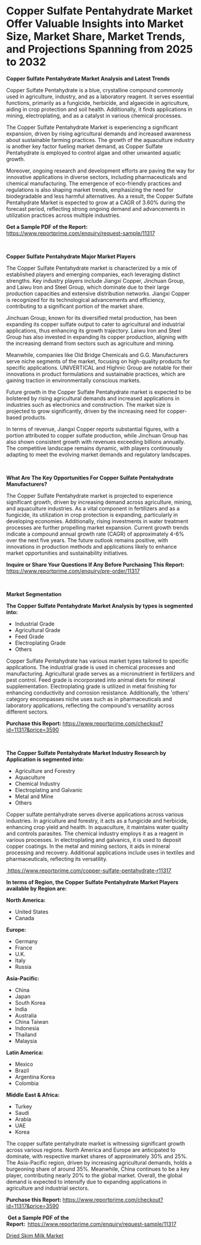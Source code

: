 <p><h1>Copper Sulfate Pentahydrate Market Offer Valuable Insights into Market Size, Market Share, Market Trends, and Projections Spanning from 2025 to 2032</h1></p><p><strong>Copper Sulfate Pentahydrate Market Analysis and Latest Trends</strong></p>
<p><p>Copper Sulfate Pentahydrate is a blue, crystalline compound commonly used in agriculture, industry, and as a laboratory reagent. It serves essential functions, primarily as a fungicide, herbicide, and algaecide in agriculture, aiding in crop protection and soil health. Additionally, it finds applications in mining, electroplating, and as a catalyst in various chemical processes.</p><p>The Copper Sulfate Pentahydrate Market is experiencing a significant expansion, driven by rising agricultural demands and increased awareness about sustainable farming practices. The growth of the aquaculture industry is another key factor fueling market demand, as Copper Sulfate Pentahydrate is employed to control algae and other unwanted aquatic growth. </p><p>Moreover, ongoing research and development efforts are paving the way for innovative applications in diverse sectors, including pharmaceuticals and chemical manufacturing. The emergence of eco-friendly practices and regulations is also shaping market trends, emphasizing the need for biodegradable and less harmful alternatives. As a result, the Copper Sulfate Pentahydrate Market is expected to grow at a CAGR of 3.60% during the forecast period, reflecting strong ongoing demand and advancements in utilization practices across multiple industries.</p></p>
<p><strong>Get a Sample PDF of the Report:&nbsp;</strong> <a href="https://www.reportprime.com/enquiry/request-sample/11317?utm_campaign=2635&utm_medium=2&utm_source=Github&utm_content=ia&utm_term=20032025&utm_id=copper-sulfate-pentahydrate">https://www.reportprime.com/enquiry/request-sample/11317</a></p>
<p>&nbsp;</p>
<p><strong>Copper Sulfate Pentahydrate Major Market Players</strong></p>
<p><p>The Copper Sulfate Pentahydrate market is characterized by a mix of established players and emerging companies, each leveraging distinct strengths. Key industry players include Jiangxi Copper, Jinchuan Group, and Laiwu Iron and Steel Group, which dominate due to their large production capacities and extensive distribution networks. Jiangxi Copper is recognized for its technological advancements and efficiency, contributing to a significant portion of the market share.</p><p>Jinchuan Group, known for its diversified metal production, has been expanding its copper sulfate output to cater to agricultural and industrial applications, thus enhancing its growth trajectory. Laiwu Iron and Steel Group has also invested in expanding its copper production, aligning with the increasing demand from sectors such as agriculture and mining.</p><p>Meanwhile, companies like Old Bridge Chemicals and G.G. Manufacturers serve niche segments of the market, focusing on high-quality products for specific applications. UNIVERTICAL and Highnic Group are notable for their innovations in product formulations and sustainable practices, which are gaining traction in environmentally conscious markets.</p><p>Future growth in the Copper Sulfate Pentahydrate market is expected to be bolstered by rising agricultural demands and increased applications in industries such as electronics and construction. The market size is projected to grow significantly, driven by the increasing need for copper-based products.</p><p>In terms of revenue, Jiangxi Copper reports substantial figures, with a portion attributed to copper sulfate production, while Jinchuan Group has also shown consistent growth with revenues exceeding billions annually. The competitive landscape remains dynamic, with players continuously adapting to meet the evolving market demands and regulatory landscapes.</p></p>
<p>&nbsp;</p>
<p><strong>What Are The Key Opportunities For Copper Sulfate Pentahydrate Manufacturers?</strong></p>
<p><p>The Copper Sulfate Pentahydrate market is projected to experience significant growth, driven by increasing demand across agriculture, mining, and aquaculture industries. As a vital component in fertilizers and as a fungicide, its utilization in crop protection is expanding, particularly in developing economies. Additionally, rising investments in water treatment processes are further propelling market expansion. Current growth trends indicate a compound annual growth rate (CAGR) of approximately 4-6% over the next five years. The future outlook remains positive, with innovations in production methods and applications likely to enhance market opportunities and sustainability initiatives.</p></p>
<p><strong>Inquire or Share Your Questions If Any Before Purchasing This Report:</strong> <a href="https://www.reportprime.com/enquiry/pre-order/11317?utm_campaign=2635&utm_medium=2&utm_source=Github&utm_content=ia&utm_term=20032025&utm_id=copper-sulfate-pentahydrate">https://www.reportprime.com/enquiry/pre-order/11317</a></p>
<p>&nbsp;</p>
<p><strong>Market Segmentation</strong></p>
<p><strong>The Copper Sulfate Pentahydrate Market Analysis by types is segmented into:</strong></p>
<p><ul><li>Industrial Grade</li><li>Agricultural Grade</li><li>Feed Grade</li><li>Electroplating Grade</li><li>Others</li></ul></p>
<p><p>Copper Sulfate Pentahydrate has various market types tailored to specific applications. The industrial grade is used in chemical processes and manufacturing. Agricultural grade serves as a micronutrient in fertilizers and pest control. Feed grade is incorporated into animal diets for mineral supplementation. Electroplating grade is utilized in metal finishing for enhancing conductivity and corrosion resistance. Additionally, the 'others' category encompasses niche uses such as in pharmaceuticals and laboratory applications, reflecting the compound's versatility across different sectors.</p></p>
<p><strong>Purchase this Report:&nbsp;</strong><a href="https://www.reportprime.com/checkout?id=11317&price=3590&utm_campaign=2635&utm_medium=2&utm_source=Github&utm_content=ia&utm_term=20032025&utm_id=copper-sulfate-pentahydrate">https://www.reportprime.com/checkout?id=11317&price=3590</a></p>
<p>&nbsp;</p>
<p><strong>The Copper Sulfate Pentahydrate Market Industry Research by Application is segmented into:</strong></p>
<p><ul><li>Agriculture and Forestry</li><li>Aquaculture</li><li>Chemical Industry</li><li>Electroplating and Galvanic</li><li>Metal and Mine</li><li>Others</li></ul></p>
<p><p>Copper sulfate pentahydrate serves diverse applications across various industries. In agriculture and forestry, it acts as a fungicide and herbicide, enhancing crop yield and health. In aquaculture, it maintains water quality and controls parasites. The chemical industry employs it as a reagent in various processes. In electroplating and galvanics, it is used to deposit copper coatings. In the metal and mining sectors, it aids in mineral processing and recovery. Additional applications include uses in textiles and pharmaceuticals, reflecting its versatility.</p></p>
<p><a href="https://www.reportprime.com/copper-sulfate-pentahydrate-r11317?utm_campaign=2635&utm_medium=2&utm_source=Github&utm_content=ia&utm_term=20032025&utm_id=copper-sulfate-pentahydrate">&nbsp;https://www.reportprime.com/copper-sulfate-pentahydrate-r11317</a></p>
<p><strong>In terms of Region, the Copper Sulfate Pentahydrate Market Players available by Region are:</strong></p>
<p>
    <p> <strong> North America: </strong>
        <ul>
            <li>United States</li>
            <li>Canada</li>
        </ul>
        </p> 
    <p> <strong> Europe: </strong>
        <ul>
            <li>Germany</li>
            <li>France</li>
            <li>U.K.</li>
            <li>Italy</li>
            <li>Russia</li>
        </ul>
        </p> 
    <p> <strong> Asia-Pacific: </strong>
        <ul>
            <li>China</li>
            <li>Japan</li>
            <li>South Korea</li>
            <li>India</li>
            <li>Australia</li>
            <li>China Taiwan</li>
            <li>Indonesia</li>
            <li>Thailand</li>
            <li>Malaysia</li>
        </ul>
        </p> 
    <p> <strong> Latin America: </strong>
        <ul>
            <li>Mexico</li>
            <li>Brazil</li>
            <li>Argentina Korea</li>
            <li>Colombia</li>
        </ul>
        </p> 
    <p> <strong> Middle East & Africa: </strong>
        <ul>
            <li>Turkey</li>
            <li>Saudi</li>
            <li>Arabia</li>
            <li>UAE</li>
            <li>Korea</li>
        </ul>
    </p>
    </p>
<p><p>The copper sulfate pentahydrate market is witnessing significant growth across various regions. North America and Europe are anticipated to dominate, with respective market shares of approximately 30% and 25%. The Asia-Pacific region, driven by increasing agricultural demands, holds a burgeoning share of around 35%. Meanwhile, China continues to be a key player, contributing nearly 20% to the global market. Overall, the global demand is expected to intensify due to expanding applications in agriculture and industrial sectors.</p></p>
<p><strong>Purchase this Report: </strong><a href="https://www.reportprime.com/checkout?id=11317&price=3590&utm_campaign=2635&utm_medium=2&utm_source=Github&utm_content=ia&utm_term=20032025&utm_id=copper-sulfate-pentahydrate">https://www.reportprime.com/checkout?id=11317&price=3590</a></p>
<p>&nbsp;<strong>Get a Sample PDF of the Report:&nbsp;&nbsp;</strong><a href="https://www.reportprime.com/enquiry/request-sample/11317?utm_campaign=2635&utm_medium=2&utm_source=Github&utm_content=ia&utm_term=20032025&utm_id=copper-sulfate-pentahydrate">https://www.reportprime.com/enquiry/request-sample/11317</a></p>
<p><strong></strong></p>
<p><p><a href="https://github.com/oslieselotte2192/Market-Research-Report-List-1/blob/main/dried-skim-milk-market.md?utm_campaign=2635&utm_medium=2&utm_source=Github&utm_content=ia&utm_term=20032025&utm_id=copper-sulfate-pentahydrate">Dried Skim Milk Market</a></p></p>